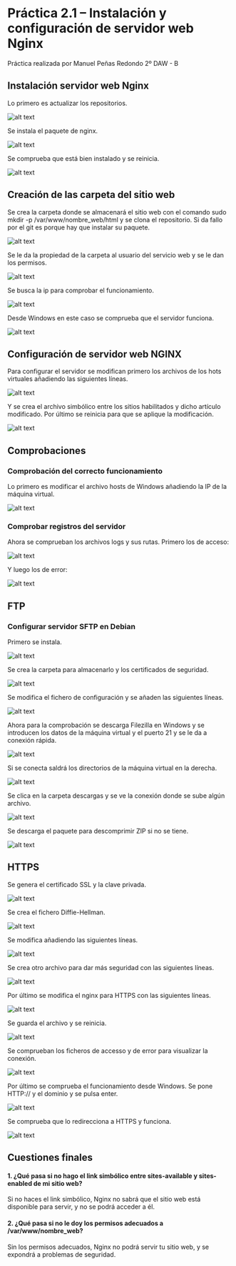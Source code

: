 # Práctica 2.1 – Instalación y configuración de servidor web Nginx

Práctica realizada por Manuel Peñas Redondo 2º DAW - B

## Instalación servidor web Nginx
Lo primero es actualizar los repositorios. <br>

![alt text](image-2.png)

Se instala el paquete de nginx. <br>

![alt text](image-4.png)

Se comprueba que está bien instalado y se reinicia. <br>

![alt text](image-3.png)

## Creación de las carpeta del sitio web
Se crea la carpeta donde se almacenará el sitio web con el comando sudo mkdir -p /var/www/nombre_web/html
y se clona el repositorio. Si da fallo por el git es porque hay que instalar su paquete. <br>

![alt text](image.png)

Se le da la propiedad de la carpeta al usuario del servicio web y se le dan los permisos. <br>

![alt text](image-5.png)

Se busca la ip para comprobar el funcionamiento. <br>

![alt text](image-6.png)

Desde Windows en este caso se comprueba que el servidor funciona. <br>

![alt text](image-8.png)

## Configuración de servidor web NGINX
Para configurar el servidor se modifican primero los archivos de los hots virtuales añadiendo las siguientes líneas. <br>

![alt text](image-9.png)

Y se crea el archivo simbólico entre los sitios habilitados y dicho artículo modificado.
Por último se reinicia para que se aplique la modificación. <br>

![alt text](image-10.png)

## Comprobaciones
### Comprobación del correcto funcionamiento
Lo primero es modificar el archivo hosts de Windows añadiendo la IP de la máquina virtual. <br>

![alt text](image-13.png)

### Comprobar registros del servidor
Ahora se comprueban los archivos logs y sus rutas. Primero los de acceso: <br>

![alt text](image-11.png)

Y luego los de error: <br>

![alt text](image-12.png)

## FTP
### Configurar servidor SFTP en Debian
Primero se instala. <br>

![alt text](image-14.png)

Se crea la carpeta para almacenarlo y los certificados de seguridad. <br>

![alt text](image-15.png)

Se modifica el fichero de configuración y se añaden las siguientes líneas. <br>

![alt text](image-16.png)

Ahora para la comprobación se descarga Filezilla en Windows y se introducen los datos de la máquina virtual y el puerto 21 y se le da a conexión rápida. <br>

![alt text](image-17.png)

Si se conecta saldrá los directorios de la máquina virtual en la derecha. <br>

![alt text](image-18.png)

Se clica en la carpeta descargas y se ve la conexión donde se sube algún archivo. <br>

![alt text](image-19.png)

Se descarga el paquete para descomprimir ZIP si no se tiene. <br>

![alt text](image-20.png)

## HTTPS
Se genera el certificado SSL y la clave privada. <br>

![alt text](image-21.png)

Se crea el fichero Diffie-Hellman. <br>

![alt text](image-22.png)

Se modifica añadiendo las siguientes líneas. <br>

![alt text](image-23.png)

Se crea otro archivo para dar más seguridad con las siguientes líneas. <br>

![alt text](image-24.png)

Por último se modifica el nginx para HTTPS con las siguientes líneas. <br>

![alt text](image-25.png)

Se guarda el archivo y se reinicia. <br>

![alt text](image-26.png)

Se comprueban los ficheros de accesso y de error para visualizar la conexión. <br>

![alt text](image-27.png)

Por último se comprueba el funcionamiento desde Windows. Se pone HTTP:// y el dominio y se pulsa enter. <br>

![alt text](image-28.png)

Se comprueba que lo redirecciona a HTTPS y funciona. <br>

![alt text](image-29.png)

## Cuestiones finales

#### 1. ¿Qué pasa si no hago el link simbólico entre sites-available y sites-enabled de mi sitio web?

Si no haces el link simbólico, Nginx no sabrá que el sitio web está disponible para servir, y no se podrá acceder a él.

#### 2. ¿Qué pasa si no le doy los permisos adecuados a /var/www/nombre_web?

Sin los permisos adecuados, Nginx no podrá servir tu sitio web, y se expondrá a problemas de seguridad. 